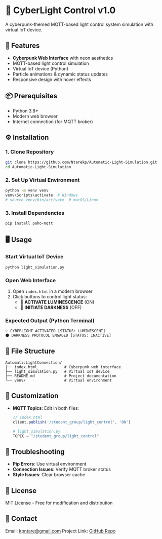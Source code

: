 # 🌌 CyberLight Control v1.0

A cyberpunk-themed MQTT-based light control system simulation with virtual IoT device.



## 🚀 Features
- **Cyberpunk Web Interface** with neon aesthetics
- MQTT-based light control simulation
- Virtual IoT device (Python)
- Particle animations & dynamic status updates
- Responsive design with hover effects

## 📦 Prerequisites
- Python 3.8+
- Modern web browser
- Internet connection (for MQTT broker)

## ⚙️ Installation

### 1. Clone Repository
```bash
git clone https://github.com/Ntarekp/Automatic-Light-Simulation.git
cd Automatic-Light-Simulation
```

### 2. Set Up Virtual Environment
```bash
python -m venv venv
venv\Scripts\activate  # Windows
# source venv/bin/activate  # macOS/Linux
```

### 3. Install Dependencies
```bash
pip install paho-mqtt
```

## 🖥️ Usage

### Start Virtual IoT Device
```bash
python light_simulation.py
```

### Open Web Interface
1. Open `index.html` in a modern browser
2. Click buttons to control light status:
   - 🔵 **ACTIVATE LUMINESCENCE** (ON)
   - 🔴 **INITIATE DARKNESS** (OFF)

### Expected Output (Python Terminal)
```
💡 CYBERLIGHT ACTIVATED [STATUS: LUMINESCENT]
🌑 DARKNESS PROTOCOL ENGAGED [STATUS: INACTIVE]
```

## 📂 File Structure
```
AutomaticLightConnection/
├── index.html            # Cyberpunk web interface
├── light_simulation.py   # Virtual IoT device
├── README.md             # Project documentation
└── venv/                 # Virtual environment
```

## 🔧 Customization
- **MQTT Topics**: Edit in both files:
  ```javascript
  // index.html
  client.publish('/student_group/light_control', 'ON')
  ```
  ```python
  # light_simulation.py
  TOPIC = "/student_group/light_control"
  ```

## 🚨 Troubleshooting
- **Pip Errors**: Use virtual environment
- **Connection Issues**: Verify MQTT broker status
- **Style Issues**: Clear browser cache

## 📄 License
MIT License - Free for modification and distribution

## 📧 Contact
Email: kpntare@gmail.com
Project Link: [GitHub Repo](https://github.com/Ntarekp/Automatic-Light-Simulation)

 
